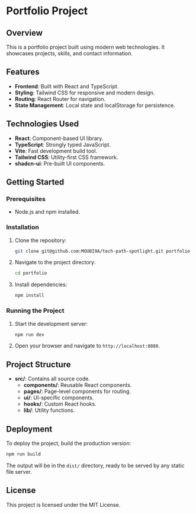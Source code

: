 # Portfolio Project

## Overview
This is a portfolio project built using modern web technologies. It showcases projects, skills, and contact information.

## Features
- **Frontend**: Built with React and TypeScript.
- **Styling**: Tailwind CSS for responsive and modern design.
- **Routing**: React Router for navigation.
- **State Management**: Local state and localStorage for persistence.

## Technologies Used
- **React**: Component-based UI library.
- **TypeScript**: Strongly typed JavaScript.
- **Vite**: Fast development build tool.
- **Tailwind CSS**: Utility-first CSS framework.
- **shadcn-ui**: Pre-built UI components.

## Getting Started

### Prerequisites
- Node.js and npm installed.

### Installation
1. Clone the repository:
   ```bash
   git clone git@github.com:MOUBI9A/tech-path-spotlight.git portfolio
   ```
2. Navigate to the project directory:
   ```bash
   cd portfolio
   ```
3. Install dependencies:
   ```bash
   npm install
   ```

### Running the Project
1. Start the development server:
   ```bash
   npm run dev
   ```
2. Open your browser and navigate to `http://localhost:8080`.

## Project Structure
- **src/**: Contains all source code.
  - **components/**: Reusable React components.
  - **pages/**: Page-level components for routing.
  - **ui/**: UI-specific components.
  - **hooks/**: Custom React hooks.
  - **lib/**: Utility functions.

## Deployment
To deploy the project, build the production version:
```bash
npm run build
```
The output will be in the `dist/` directory, ready to be served by any static file server.

## License
This project is licensed under the MIT License.
